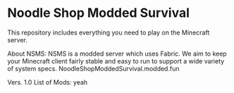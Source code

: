 # Noodle Shop Modded Survival
This repository includes everything you need to play on the Minecraft server.

About NSMS: NSMS is a modded server which uses Fabric. We aim to keep your Minecraft client fairly stable and easy to run to support a wide variety of system specs.
NoodleShopModdedSurvival.modded.fun

Vers. 1.0
List of Mods:
yeah
